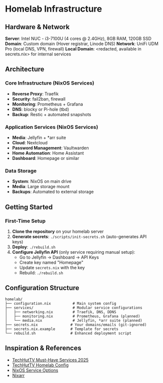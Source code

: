 # Homelab Infrastructure

## Hardware & Network

**Server**: Intel NUC - i3-7100U (4 cores @ 2.4GHz), 8GB RAM, 120GB SSD
**Domain**: Custom domain (Hover registrar, Linode DNS)
**Network**: UniFi UDM Pro (local DNS, VPN, firewall)
**Local Domain**: <redacted, available in secrets.nix> for internal services

## Architecture

### Core Infrastructure (NixOS Services)
- **Reverse Proxy**: Traefik
- **Security**: fail2ban, firewall
- **Monitoring**: Prometheus + Grafana
- **DNS**: blocky or Pi-hole (tbd)
- **Backup**: Restic + automated snapshots

### Application Services (NixOS Services)
- **Media**: Jellyfin + *arr suite
- **Cloud**: Nextcloud
- **Password Management**: Vaultwarden
- **Home Automation**: Home Assistant
- **Dashboard**: Homepage or similar

### Data Storage
- **System**: NixOS on main drive
- **Media**: Large storage mount
- **Backups**: Automated to external storage

## Getting Started

### First-Time Setup

1. **Clone the repository** on your homelab server
2. **Generate secrets**: `./scripts/init-secrets.sh` (auto-generates API keys)
3. **Deploy**: `./rebuild.sh`
4. **Configure Jellyfin API** (only service requiring manual setup):
   - Go to Jellyfin → Dashboard → API Keys
   - Create key named "Homepage"
   - Update `secrets.nix` with the key
   - Rebuild: `./rebuild.sh`

## Configuration Structure

```
homelab/
├── configuration.nix          # Main system config
├── services/                  # Modular service configurations
│   ├── networking.nix         # Traefik, DNS, DDNS
│   ├── monitoring.nix         # Prometheus, Grafana (planned)
│   └── media.nix              # Jellyfin, *arr suite (planned)
├── secrets.nix               # Your domains/emails (git-ignored)
├── secrets.nix.example       # Template for secrets
└── rebuild.sh                # Enhanced deployment script
```

## Inspiration & References
- [TechHutTV Must-Have Services 2025](https://techhut.tv/must-have-home-server-services-2025/)
- [TechHutTV Homelab Config](https://github.com/TechHutTV/homelab)
- [NixOS Service Options](https://search.nixos.org/options)
- [Nixarr](https://nixarr.com/nixos-options/)
